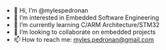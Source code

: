 - 👋 Hi, I’m @mylespedronan
- 👀 I’m interested in Embedded Software Engineering
- 🌱 I’m currently learning C/ARM Architecture/STM32
- 💞️ I’m looking to collaborate on embedded projects
- 📫 How to reach me: myles.pedronan@gmail.com

<!---
mylespedronan/mylespedronan is a ✨ special ✨ repository because its `README.md` (this file) appears on your GitHub profile.
You can click the Preview link to take a look at your changes.
--->
